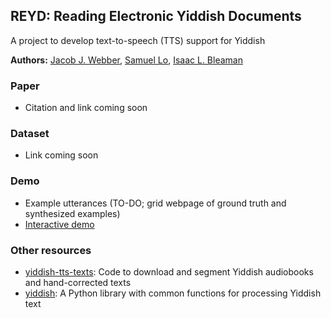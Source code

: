 ## REYD: Reading Electronic Yiddish Documents

A project to develop text-to-speech (TTS) support for Yiddish

**Authors:** [Jacob J. Webber](https://github.com/jacobjwebber), [Samuel Lo](https://github.com/vatnid), [Isaac L. Bleaman](https://github.com/ibleaman)

### Paper

* Citation and link coming soon

### Dataset

* Link coming soon

### Demo

* Example utterances (TO-DO; grid webpage of ground truth and synthesized examples)
* [Interactive demo](https://colab.research.google.com/drive/1xv0I_auaZ9rdNMMyrBpJHvOotH9w_BHa?usp=sharing)

### Other resources

* [yiddish-tts-texts](https://github.com/ibleaman/yiddish-tts-texts): Code to download and segment Yiddish audiobooks and hand-corrected texts
* [yiddish](https://github.com/ibleaman/yiddish): A Python library with common functions for processing Yiddish text
